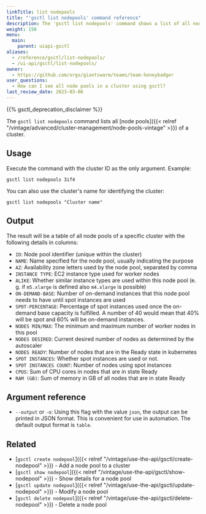 ```yaml
---
linkTitle: list nodepools
title: "'gsctl list nodepools' command reference"
description: The 'gsctl list nodepools' command shows a list of all node pools in a workload cluster.
weight: 150
menu:
  main:
    parent: uiapi-gsctl
aliases:
  - /reference/gsctl/list-nodepools/
  - /ui-api/gsctl/list-nodepools/
owner:
  - https://github.com/orgs/giantswarm/teams/team-honeybadger
user_questions:
  - How can I see all node pools in a cluster using gsctl?
last_review_date: 2023-03-06
---
```


{{% gsctl_deprecation_disclaimer %}}

The `gsctl list nodepools` command lists all [node pools]({{< relref "/vintage/advanced/cluster-management/node-pools-vintage" >}}) of a cluster.

## Usage

Execute the command with the cluster ID as the only argument. Example:

```nohighlight
gsctl list nodepools 3if4
```

You can also use the cluster's name for identifying the cluster:

```nohighlight
gsctl list nodepools "Cluster name"
```

## Output

The result will be a table of all node pools of a specific cluster with the following details in columns:

- `ID`:                    Node pool identifier (unique within the cluster)
- `NAME`:                  Name specified for the node pool, usually indicating the purpose
- `AZ`:                    Availability zone letters used by the node pool, separated by comma
- `INSTANCE TYPE`:         EC2 instance type used for worker nodes
- `ALIKE`:                 Whether similar instance types are used within this node pool (e. g. if `m5.xlarge` is defined also `m4.xlarge` is possible)
- `ON-DEMAND-BASE`:        Number of on-demand instances that this node pool needs to have until spot instances are used
- `SPOT-PERCENTAGE`:       Percentage of spot instances used once the on-demand base capacity is fulfilled. A number of 40 would mean that 40% will be spot and 60% will be on-demand instances.
- `NODES MIN/MAX`:         The minimum and maximum number of worker nodes in this pool
- `NODES DESIRED`:         Current desired number of nodes as determined by the autoscaler
- `NODES READY`:           Number of nodes that are in the Ready state in kubernetes
- `SPOT INSTANCES`:        Whether spot instances are used or not.
- `SPOT INSTANCES COUNT`:  Number of nodes using spot instances
- `CPUS`:                  Sum of CPU cores in nodes that are in state Ready
- `RAM (GB)`:              Sum of memory in GB of all nodes that are in state Ready

## Argument reference

- `--output` or `-o`: Using this flag with the value `json`, the output can be printed in JSON format. This is convenient for use in automation. The default output format is `table`.

## Related

- [`gsctl create nodepool`]({{< relref "/vintage/use-the-api/gsctl/create-nodepool" >}}) - Add a node pool to a cluster
- [`gsctl show nodepool`]({{< relref "/vintage/use-the-api/gsctl/show-nodepool" >}}) - Show details for a node pool
- [`gsctl update nodepool`]({{< relref "/vintage/use-the-api/gsctl/update-nodepool" >}}) - Modify a node pool
- [`gsctl delete nodepool`]({{< relref "/vintage/use-the-api/gsctl/delete-nodepool" >}}) - Delete a node pool
